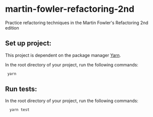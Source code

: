 # martin-fowler-refactoring-2nd
Practice refactoring techniques in the Martin Fowler's Refactoring 2nd edition

## Set up project: 

This project is dependent on the package manager [Yarn](https://yarnpkg.com/en/docs/install).

In the root directory of your project, run the following commands:

``` sh
 yarn
```

## Run tests:

In the root directory of your project, run the following commands:

``` sh
  yarn test
```
